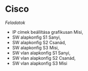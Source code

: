 # Cisco
*Feladatok*
- IP címek beállítása grafikusan Misi,
- SW alapkonfig S1 Sanyi,
- SW alapkonfig S2 Csanád,
- SW alapkonfig S3 Misi,
- SW vlan alapkonfig S1 Sanyi,
- SW vlan alapkonfig S2 Csanád,
- SW vlan alapkonfig S3 Misi
